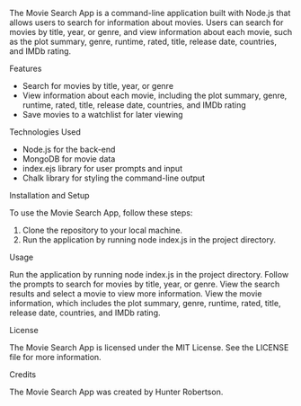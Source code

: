 The Movie Search App is a command-line application built with Node.js that allows users to search for information about movies. Users can search for movies by title, year, or genre, and view information about each movie, such as the plot summary, genre, runtime, rated, title, release date, countries, and IMDb rating.

Features

- Search for movies by title, year, or genre
- View information about each movie, including the plot summary, genre, runtime, rated, title, release date, countries, and IMDb rating
- Save movies to a watchlist for later viewing

Technologies Used

- Node.js for the back-end
- MongoDB for movie data
- index.ejs library for user prompts and input
- Chalk library for styling the command-line output

Installation and Setup

To use the Movie Search App, follow these steps:

1. Clone the repository to your local machine.
2. Run the application by running node index.js in the project directory.

Usage

Run the application by running node index.js in the project directory. Follow the prompts to search for movies by title, year, or genre. View the search results and select a movie to view more information. View the movie information, which includes the plot summary, genre, runtime, rated, title, release date, countries, and IMDb rating.

License

The Movie Search App is licensed under the MIT License. See the LICENSE file for more information.

Credits

The Movie Search App was created by Hunter Robertson.
